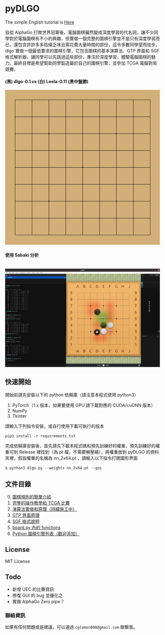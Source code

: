 # pyDLGO

The simple English tutorial is [Here](./docs/English.md)

自從 AlphaGo 打敗世界冠軍後，電腦圍棋儼然變成深度學習的代名詞，讓不少同學對於電腦圍棋有不小的興趣，但實做一個完整的圍棋引擎並不是只有深度學習而已，還包含許許多多枯燥乏味且需花費大量時間的部份，這令多數同學望而怯步。dlgo 實做一個最低要求的圍棋引擎，它包含圍棋的基本演算法、GTP 界面和 SGF 格式解析器，讓同學可以先跳過這些部份，專注於深度學習，體驗電腦圍棋的魅力。最終目標是希望幫助同學製造屬於自己的圍棋引擎，並參加 TCGA 電腦對局競賽。

#### (黑) dlgo-0.1 vs (白) Leela-0.11 (黑中盤勝) 
![vs_leela](./img/dlgo_vs_leela.gif)

#### 使用 Sabaki 分析
<div id="sabaki-analysis" align="center">
    <br/>
    <img src="./img/sabaki-analysis.png" alt="Sabaki Analysis" width="512"/>
</div>

## 快速開始

開始前請先安裝以下的 python 依賴庫（請注意本程式使用 python3）
1. PyTorch（1.x 版本，如果要使用 GPU 請下載對應的 CUDA/cuDNN 版本）
2. NumPy
3. Tkinter

請輸入下列指令安裝，或自行使用下載可執行的版本

    pip3 install -r requirements.txt

完成依賴庫安裝後，首先請先下載本程式碼和預先訓練好的權重，預先訓練好的權重可到 Release 裡找到（為 pt 檔，不需要解壓縮），將權重放到 pyDLGO 的資料夾裡，假設權重的名稱為 nn_2x64.pt ，請輸入以下指令打開圖形界面

    $ python3 dlgo.py --weights nn_2x64.pt --gui

## 文件目錄
0. [圍棋規則的簡單介紹](https://www.smartgo.com/tw/go.html)
1. [完整的操作教學和 TCGA 比賽](./docs/Tutorial.md)
2. [演算法實做和原理（持續施工中）](./docs/Methods.md)
3. [GTP 界面原理](./docs/dlgoGTP.md)
4. [SGF 格式說明](./docs/SmartGameFormat.md)
5. [board.py 內的 functions](./docs/dlgoAPI.md)
6. [Python 圍棋引擎列表（歡迎添加）](./docs/PyGoEngine.md)

## License

MIT License

## Todo
* 新增 UEC 的比賽資訊
* 修復 GUI 的 bug 並優化之
* 實做 AlphaGo Zero pipe？

### 聯絡資訊

如果有任何問題或是建議，可以通過 ```cglemon000@gmail.com``` 聯繫我。
